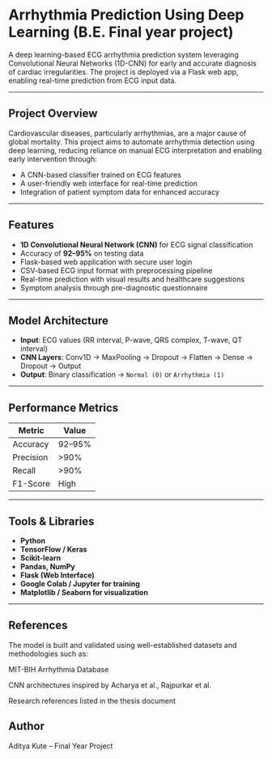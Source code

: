# Arrhythmia Prediction Using Deep Learning (B.E. Final year project)

A deep learning-based ECG arrhythmia prediction system leveraging Convolutional Neural Networks (1D-CNN) for early and accurate diagnosis of cardiac irregularities. The project is deployed via a Flask web app, enabling real-time prediction from ECG input data.

---

##  Project Overview

Cardiovascular diseases, particularly arrhythmias, are a major cause of global mortality. This project aims to automate arrhythmia detection using deep learning, reducing reliance on manual ECG interpretation and enabling early intervention through:

- A CNN-based classifier trained on ECG features
- A user-friendly web interface for real-time prediction
- Integration of patient symptom data for enhanced accuracy

---

##  Features

-  **1D Convolutional Neural Network (CNN)** for ECG signal classification
-  Accuracy of **92–95%** on testing data
-  Flask-based web application with secure user login
-  CSV-based ECG input format with preprocessing pipeline
-  Real-time prediction with visual results and healthcare suggestions
-  Symptom analysis through pre-diagnostic questionnaire

---
## Model Architecture

- **Input**: ECG values (RR interval, P-wave, QRS complex, T-wave, QT interval)
- **CNN Layers**: Conv1D → MaxPooling → Dropout → Flatten → Dense → Dropout → Output
- **Output**: Binary classification → `Normal (0)` or `Arrhythmia (1)`

---

##  Performance Metrics

| Metric      | Value       |
|-------------|-------------|
| Accuracy    | 92–95%      |
| Precision   | >90%        |
| Recall      | >90%        |
| F1-Score    | High        |

---

##  Tools & Libraries

- **Python**
- **TensorFlow / Keras**
- **Scikit-learn**
- **Pandas, NumPy**
- **Flask (Web Interface)**
- **Google Colab / Jupyter for training**
- **Matplotlib / Seaborn for visualization**

---

##  References
The model is built and validated using well-established datasets and methodologies such as:

MIT-BIH Arrhythmia Database

CNN architectures inspired by Acharya et al., Rajpurkar et al.

Research references listed in the thesis document

##  Author
Aditya Kute – Final Year Project

